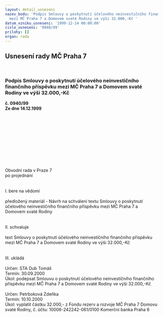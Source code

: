 ```yaml
---
layout: detail_usneseni
nazev_bodu: 'Podpis Smlouvy o poskytnutí účelového neinvestičního finančního příspěvku
  mezi MČ Praha 7 a Domovem svaté Rodiny ve výši 32.000,-Kč '
datum_vzniku_usneseni: '1999-12-14 00:00:00'
cislo_usneseni: '0940/99'
prilohy: []
organ: rada
---
```

<div id="ucUsn_pList" class="usn">
	<span><h2>Usnesení rady MČ Praha 7 </h2>
<br></span><div class="standBody">
<span><h3>Podpis Smlouvy o poskytnutí účelového neinvestičního finančního příspěvku mezi MČ Praha 7 a Domovem svaté Rodiny ve výši 32.000,-Kč </h3></span><div class="center">
		<strong>č. 0940/99</strong><br>
	</div>
<div class="center">
		<strong>Ze dne 14.12.1999</strong><br><br>
	</div>
<br><br><br><br><br><br><br><br><br>    <br>Obvodní rada v Praze 7<br>po projednání<br><br><br>I.	bere na vědomí<br><br> předložený materiál - Návrh na schválení textu Smlouvy o poskytnutí účelového neinvestičního finančního příspěvku mezi MČ Praha 7 a Domovem svaté Rodiny <br><br> <br>II.	schvaluje <br><br>text Smlouvy o poskytnutí účelového neinvestičního finančního příspěvku mezi MČ Praha 7 a Domovem svaté Rodiny ve výši 32.000,-Kč <br><br><br>III.	ukládá <br><br> Určen:	     	STA Dub Tomáš<br>Termín: 30.09.2000<br>Úkol:	podepsat Smlouvu o poskytnutí účelového neinvestičního finančního příspěvku mezi MČ Praha 7 a Domovem svaté Rodiny ve výši 32.000,-Kč <br> <br> Určen:	     	Petrboková Zdeňka<br>Termín: 10.10.2000<br>Úkol:	vyplatit  částku  32.000,- z Fondu  rezerv  a  rozvoje MČ Praha 7 Domovu  svaté  Rodiny, č. účtu: 10006-242242-061/0100 Komerční banka Praha 6<br> </div>
</div>